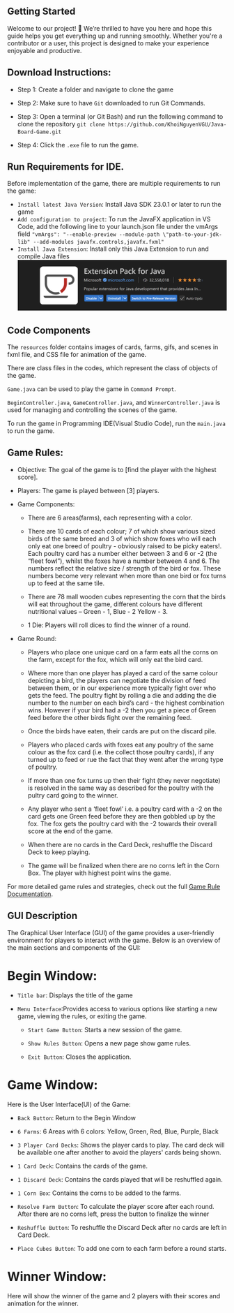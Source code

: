 ## Getting Started

Welcome to our project! 🎉
We’re thrilled to have you here and hope this guide helps you get everything up and running smoothly. Whether you're a contributor or a user, this project is designed to make your experience enjoyable and productive.


## Download Instructions: 

- Step 1: Create a folder and navigate to clone the game

- Step 2: Make sure to have `Git` downloaded to run Git Commands.

- Step 3: Open a terminal (or Git Bash) and run the following command to clone the repository
`git clone https://github.com/KhoiNguyenVGU/Java-Board-Game.git`

- Step 4: Click the `.exe` file to run the game.

## Run Requirements for IDE.

Before implementation of the game, there are multiple requirements to run the game:

- `Install latest Java Version`: Install Java SDK 23.0.1 or later to run the game
- `Add configuration to project`: To run the JavaFX application in VS Code, add the following line to your launch.json file under the vmArgs field ` "vmArgs": "--enable-preview --module-path \"path-to-your-jdk-lib" --add-modules javafx.controls,javafx.fxml" `
- `Install Java Extension`: Install only this Java Extension to run and compile Java files
![Alt Text](src/hellofx/resources/readme/extension.png)

## Code Components

The `resources` folder contains images of cards, farms, gifs, and scenes in fxml file, and CSS file for animation of the game.

There are class files in the codes, which represent the class of objects of the game.

`Game.java` can be used to play the game in `Command Prompt`. 

`BeginController.java`, `GameController.java`, and `WinnerController.java` is used for managing and controlling the scenes of the game. 

To run the game in Programming IDE(Visual Studio Code), run the `main.java` to run the game.


## Game Rules:

- Objective: The goal of the game is to [find the player with the highest score].

- Players: The game is played between [3] players.

- Game Components:

    - There are 6 areas(farms), each representing with a color.

    - There are 10 cards of each colour; 7 of which show various sized birds of the same breed and 3 of which show foxes who will each only eat one breed of poultry - obviously raised to be picky eaters!.  Each poultry card has a number either between 3 and 6 or -2 (the “fleet fowl”), whilst the foxes have a number between 4 and 6. The numbers reflect the relative size / strength of the bird or fox. These numbers become very relevant when more than one bird or fox turns up to feed at the same tile.

    - There are 78 mall wooden cubes representing the corn that the birds will eat throughout the game, different colours have different nutritional values – Green - 1, Blue - 2 Yellow - 3.

    - 1 Die: Players will roll dices to find the winner of a round.

- Game Round:

    - Players who place one unique card on a farm eats all the corns on the farm, except for the fox, which will only eat the bird card.

    - Where more than one player has played a card of the same colour depicting a bird, the players can negotiate the division of feed between them, or in our experience more typically fight over who gets the feed. The poultry fight by rolling a die and adding the die number to the number on each bird’s card - the highest combination wins. However if your bird had a -2 then you get a piece of Green feed before the other birds fight over the remaining feed.

    - Once the birds have eaten, their cards are put on the discard pile.

    - Players who placed cards with foxes eat any poultry of the same colour as the fox card (i.e. the collect those poultry cards), if any turned up to feed or rue the fact that they went after the wrong type of poultry.

    - If more than one fox turns up then their fight (they never negotiate) is resolved in the same way as described for the poultry with the pultry card going to the winner.

    - Any player who sent a ‘fleet fowl’ i.e. a poultry card with a -2 on the card gets one Green feed before they are then gobbled up by the fox. The fox gets the poultry card with the -2 towards their overall score at the end of the game.

    - When there are no cards in the Card Deck, reshuffle the Discard Deck to keep playing. 

    - The game will be finalized when there are no corns left in the Corn Box. The player with highest point wins the game.

For more detailed game rules and strategies, check out the full [Game Rule Documentation](https://kevinandgames.blogspot.com/2011/12/review-hick-hack-in-gackelwack.html).


## GUI Description

The Graphical User Interface (GUI) of the game provides a user-friendly environment for players to interact with the game. Below is an overview of the main sections and components of the GUI:

# Begin Window:

- `Title bar`: Displays the title of the game

- `Menu Interface`:Provides access to various options like starting a new game, viewing the rules, or exiting the game.

    - `Start Game Button`: Starts a new session of the game.

    - `Show Rules Button`: Opens a new page show game rules.

    - `Exit Button`: Closes the application.

# Game Window:

Here is the User Interface(UI) of the Game:

- `Back Button`: Return to the Begin Window

- `6 Farms`: 6 Areas with 6 colors: Yellow, Green, Red, Blue, Purple, Black

- `3 Player Card Decks`: Shows the player cards to play. The card deck will be available one after another to avoid the players' cards being shown.

- `1 Card Deck`: Contains the cards of the game.

- `1 Discard Deck`: Contains the cards played that will be reshuffled again.

- `1 Corn Box`: Contains the corns to be added to the farms.

- `Resolve Farm Button`: To calculate the player score after each round. After there are no corns left, press the button to finalize the winner

- `Reshuffle Button`: To reshuffle the Discard Deck after no cards are left in Card Deck.

- `Place Cubes Button`: To add one corn to each farm before a round starts.

# Winner Window:

Here will show the winner of the game and 2 players with their scores and animation for the winner.


